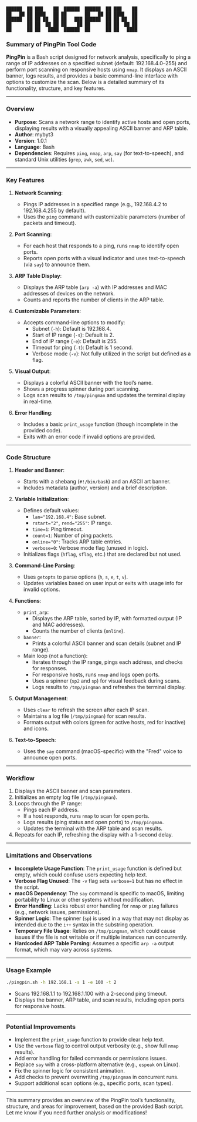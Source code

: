 	██████  ██ ███    ██  ██████  ██████  ██ ███    ██
	██   ██ ██ ████   ██ ██       ██   ██ ██ ████   ██
	██████  ██ ██ ██  ██ ██   ███ ██████  ██ ██ ██  ██
	██      ██ ██  ██ ██ ██    ██ ██      ██ ██  ██ ██
	██      ██ ██   ████  ██████  ██      ██ ██   ████



### Summary of PingPin Tool Code

**PingPin** is a Bash script designed for network analysis, specifically to ping a range of IP addresses on a specified subnet (default: 192.168.4.0–255) and perform port scanning on responsive hosts using `nmap`. It displays an ASCII banner, logs results, and provides a basic command-line interface with options to customize the scan. Below is a detailed summary of its functionality, structure, and key features.

---

### Overview
- **Purpose**: Scans a network range to identify active hosts and open ports, displaying results with a visually appealing ASCII banner and ARP table.
- **Author**: mybyt3
- **Version**: 1.0.1
- **Language**: Bash
- **Dependencies**: Requires `ping`, `nmap`, `arp`, `say` (for text-to-speech), and standard Unix utilities (`grep`, `awk`, `sed`, `wc`).

---

### Key Features
1. **Network Scanning**:
   - Pings IP addresses in a specified range (e.g., 192.168.4.2 to 192.168.4.255 by default).
   - Uses the `ping` command with customizable parameters (number of packets and timeout).

2. **Port Scanning**:
   - For each host that responds to a ping, runs `nmap` to identify open ports.
   - Reports open ports with a visual indicator and uses text-to-speech (via `say`) to announce them.

3. **ARP Table Display**:
   - Displays the ARP table (`arp -a`) with IP addresses and MAC addresses of devices on the network.
   - Counts and reports the number of clients in the ARP table.

4. **Customizable Parameters**:
   - Accepts command-line options to modify:
     - Subnet (`-h`): Default is 192.168.4.
     - Start of IP range (`-s`): Default is 2.
     - End of IP range (`-e`): Default is 255.
     - Timeout for ping (`-t`): Default is 1 second.
     - Verbose mode (`-v`): Not fully utilized in the script but defined as a flag.

5. **Visual Output**:
   - Displays a colorful ASCII banner with the tool’s name.
   - Shows a progress spinner during port scanning.
   - Logs scan results to `/tmp/pingman` and updates the terminal display in real-time.

6. **Error Handling**:
   - Includes a basic `print_usage` function (though incomplete in the provided code).
   - Exits with an error code if invalid options are provided.

---

### Code Structure
1. **Header and Banner**:
   - Starts with a shebang (`#!/bin/bash`) and an ASCII art banner.
   - Includes metadata (author, version) and a brief description.

2. **Variable Initialization**:
   - Defines default values:
     - `lan="192.168.4"`: Base subnet.
     - `rstart="2"`, `rend="255"`: IP range.
     - `time=1`: Ping timeout.
     - `count=1`: Number of ping packets.
     - `online="0"`: Tracks ARP table entries.
     - `verbose=0`: Verbose mode flag (unused in logic).
   - Initializes flags (`hflag`, `sflag`, etc.) that are declared but not used.

3. **Command-Line Parsing**:
   - Uses `getopts` to parse options (`h`, `s`, `e`, `t`, `v`).
   - Updates variables based on user input or exits with usage info for invalid options.

4. **Functions**:
   - `print_arp`:
     - Displays the ARP table, sorted by IP, with formatted output (IP and MAC addresses).
     - Counts the number of clients (`online`).
   - `banner`:
     - Prints a colorful ASCII banner and scan details (subnet and IP range).
   - Main loop (not a function):
     - Iterates through the IP range, pings each address, and checks for responses.
     - For responsive hosts, runs `nmap` and logs open ports.
     - Uses a spinner (`sp2` and `sp`) for visual feedback during scans.
     - Logs results to `/tmp/pingman` and refreshes the terminal display.

5. **Output Management**:
   - Uses `clear` to refresh the screen after each IP scan.
   - Maintains a log file (`/tmp/pingman`) for scan results.
   - Formats output with colors (green for active hosts, red for inactive) and icons.

6. **Text-to-Speech**:
   - Uses the `say` command (macOS-specific) with the "Fred" voice to announce open ports.

---

### Workflow
1. Displays the ASCII banner and scan parameters.
2. Initializes an empty log file (`/tmp/pingman`).
3. Loops through the IP range:
   - Pings each IP address.
   - If a host responds, runs `nmap` to scan for open ports.
   - Logs results (ping status and open ports) to `/tmp/pingman`.
   - Updates the terminal with the ARP table and scan results.
4. Repeats for each IP, refreshing the display with a 1-second delay.

---

### Limitations and Observations
- **Incomplete Usage Function**: The `print_usage` function is defined but empty, which could confuse users expecting help text.
- **Verbose Flag Unused**: The `-v` flag sets `verbose=1` but has no effect in the script.
- **macOS Dependency**: The `say` command is specific to macOS, limiting portability to Linux or other systems without modification.
- **Error Handling**: Lacks robust error handling for `nmap` or `ping` failures (e.g., network issues, permissions).
- **Spinner Logic**: The spinner (`sp`) is used in a way that may not display as intended due to the `i++` syntax in the substring operation.
- **Temporary File Usage**: Relies on `/tmp/pingman`, which could cause issues if the file is not writable or if multiple instances run concurrently.
- **Hardcoded ARP Table Parsing**: Assumes a specific `arp -a` output format, which may vary across systems.

---

### Usage Example
```bash
./pingpin.sh -h 192.168.1 -s 1 -e 100 -t 2
```
- Scans 192.168.1.1 to 192.168.1.100 with a 2-second ping timeout.
- Displays the banner, ARP table, and scan results, including open ports for responsive hosts.

---

### Potential Improvements
- Implement the `print_usage` function to provide clear help text.
- Use the `verbose` flag to control output verbosity (e.g., show full `nmap` results).
- Add error handling for failed commands or permissions issues.
- Replace `say` with a cross-platform alternative (e.g., `espeak` on Linux).
- Fix the spinner logic for consistent animation.
- Add checks to prevent overwriting `/tmp/pingman` in concurrent runs.
- Support additional scan options (e.g., specific ports, scan types).

---

This summary provides an overview of the PingPin tool’s functionality, structure, and areas for improvement, based on the provided Bash script. Let me know if you need further analysis or modifications!
